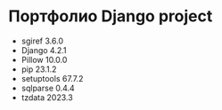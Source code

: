 # Портфолио Django project
- sgiref    3.6.0
- Django     4.2.1
- Pillow     10.0.0
- pip        23.1.2
- setuptools 67.7.2
- sqlparse   0.4.4
- tzdata     2023.3
